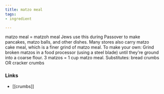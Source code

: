 ```yaml
---
title: matzo meal
tags:
- ingredient

---
```

matzo meal = matzoh meal Jews use this during Passover to make pancakes, matzo balls, and other dishes. Many stores also carry matzo cake meal, which is a finer grind of matzo meal. To make your own: Grind broken matzos in a food processor (using a steel blade) until they're ground into a coarse flour. 3 matzos = 1 cup matzo meal. Substitutes: bread crumbs OR cracker crumbs

### Links

* [[crumbs]]
